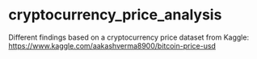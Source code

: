 # cryptocurrency_price_analysis
Different findings based on a cryptocurrency price dataset from Kaggle: https://www.kaggle.com/aakashverma8900/bitcoin-price-usd
